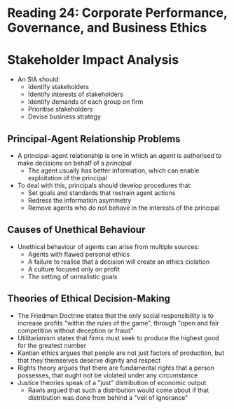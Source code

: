 # Reading 24: Corporate Performance, Governance, and Business Ethics

# Stakeholder Impact Analysis

- An SIA should:
  - Identify stakeholders
  - Identify interests of stakeholders
  - Identify demands of each group on firm
  - Prioritise stakeholders
  - Devise business strategy

## Principal-Agent Relationship Problems

- A principal-agent relationship is one in which an *agent* is authorised to make decisions on behalf of a *principal*
  - The agent usually has better information, which can enable exploitation of the principal
- To deal with this, principals should develop procedures that:
  - Set goals and standards that restrain agent actions
  - Redress the information asymmetry
  - Remove agents who do not behave in the interests of the principal

## Causes of Unethical Behaviour

- Unethical behaviour of agents can arise from multiple sources:
  - Agents with flawed personal ethics
  - A failure to realise that a decision will create an ethics ciolation
  - A culture focused only on profit
  - The setting of unrealistic goals

## Theories of Ethical Decision-Making

- The Friedman Doctrine states that the only social responsibility is to increase profits "within the rules of the game", through "open and fair competition without deception or fraud"
- Utilitarianism states that firms must seek to produce the highest good for the greatest number
- Kantian ethics argues that people are not just factors of production, but that they themselves deserve dignity and respect
- Rights theory argues that there are fundamental rights that a person possesses, that ought not be violated under any circumstance
- Justice theories speak of a "just" distribution of economic output
  - Rawls argued that such a distribution would come about if that distribution was done from behind a "veil of ignorance"